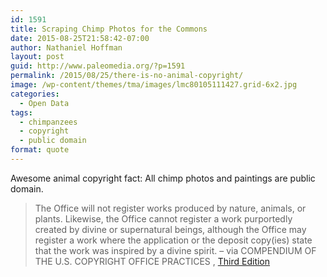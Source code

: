 ```yaml
---
id: 1591
title: Scraping Chimp Photos for the Commons
date: 2015-08-25T21:58:42-07:00
author: Nathaniel Hoffman
layout: post
guid: http://www.paleomedia.org/?p=1591
permalink: /2015/08/25/there-is-no-animal-copyright/
image: /wp-content/themes/tma/images/lmc80105111427.grid-6x2.jpg
categories:
  - Open Data
tags:
  - chimpanzees
  - copyright
  - public domain
format: quote
---
```

Awesome animal copyright fact: All chimp photos and paintings are public domain.

> The Office will not register works produced by nature, animals, or plants. Likewise, the Office cannot register a work purportedly created by divine or supernatural beings, although the Office may register a work where the application or the deposit copy(ies) state that the work was inspired by a divine spirit. &#8211; via COMPENDIUM OF THE U.S. COPYRIGHT OFFICE PRACTICES , [Third Edition](http://copyright.gov/comp3/docs/compendium.pdf#page=68)